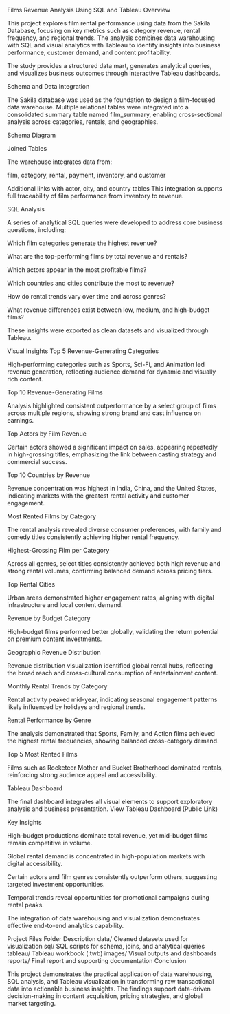 Films Revenue Analysis Using SQL and Tableau
Overview

This project explores film rental performance using data from the Sakila Database, focusing on key metrics such as category revenue, rental frequency, and regional trends. The analysis combines data warehousing with SQL and visual analytics with Tableau to identify insights into business performance, customer demand, and content profitability.

The study provides a structured data mart, generates analytical queries, and visualizes business outcomes through interactive Tableau dashboards.

Schema and Data Integration

The Sakila database was used as the foundation to design a film-focused data warehouse.
Multiple relational tables were integrated into a consolidated summary table named film_summary, enabling cross-sectional analysis across categories, rentals, and geographies.

Schema Diagram

Joined Tables

The warehouse integrates data from:

film, category, rental, payment, inventory, and customer

Additional links with actor, city, and country tables
This integration supports full traceability of film performance from inventory to revenue.

SQL Analysis

A series of analytical SQL queries were developed to address core business questions, including:

Which film categories generate the highest revenue?

What are the top-performing films by total revenue and rentals?

Which actors appear in the most profitable films?

Which countries and cities contribute the most to revenue?

How do rental trends vary over time and across genres?

What revenue differences exist between low, medium, and high-budget films?

These insights were exported as clean datasets and visualized through Tableau.

Visual Insights
Top 5 Revenue-Generating Categories

High-performing categories such as Sports, Sci-Fi, and Animation led revenue generation, reflecting audience demand for dynamic and visually rich content.

Top 10 Revenue-Generating Films

Analysis highlighted consistent outperformance by a select group of films across multiple regions, showing strong brand and cast influence on earnings.

Top Actors by Film Revenue

Certain actors showed a significant impact on sales, appearing repeatedly in high-grossing titles, emphasizing the link between casting strategy and commercial success.

Top 10 Countries by Revenue

Revenue concentration was highest in India, China, and the United States, indicating markets with the greatest rental activity and customer engagement.

Most Rented Films by Category

The rental analysis revealed diverse consumer preferences, with family and comedy titles consistently achieving higher rental frequency.

Highest-Grossing Film per Category

Across all genres, select titles consistently achieved both high revenue and strong rental volumes, confirming balanced demand across pricing tiers.

Top Rental Cities

Urban areas demonstrated higher engagement rates, aligning with digital infrastructure and local content demand.

Revenue by Budget Category

High-budget films performed better globally, validating the return potential on premium content investments.

Geographic Revenue Distribution

Revenue distribution visualization identified global rental hubs, reflecting the broad reach and cross-cultural consumption of entertainment content.

Monthly Rental Trends by Category

Rental activity peaked mid-year, indicating seasonal engagement patterns likely influenced by holidays and regional trends.

Rental Performance by Genre

The analysis demonstrated that Sports, Family, and Action films achieved the highest rental frequencies, showing balanced cross-category demand.

Top 5 Most Rented Films

Films such as Rocketeer Mother and Bucket Brotherhood dominated rentals, reinforcing strong audience appeal and accessibility.

Tableau Dashboard


The final dashboard integrates all visual elements to support exploratory analysis and business presentation.
View Tableau Dashboard (Public Link)

Key Insights

High-budget productions dominate total revenue, yet mid-budget films remain competitive in volume.

Global rental demand is concentrated in high-population markets with digital accessibility.

Certain actors and film genres consistently outperform others, suggesting targeted investment opportunities.

Temporal trends reveal opportunities for promotional campaigns during rental peaks.

The integration of data warehousing and visualization demonstrates effective end-to-end analytics capability.

Project Files
Folder	Description
data/	Cleaned datasets used for visualization
sql/	SQL scripts for schema, joins, and analytical queries
tableau/	Tableau workbook (.twb)
images/	Visual outputs and dashboards
reports/	Final report and supporting documentation
Conclusion

This project demonstrates the practical application of data warehousing, SQL analysis, and Tableau visualization in transforming raw transactional data into actionable business insights. The findings support data-driven decision-making in content acquisition, pricing strategies, and global market targeting.
